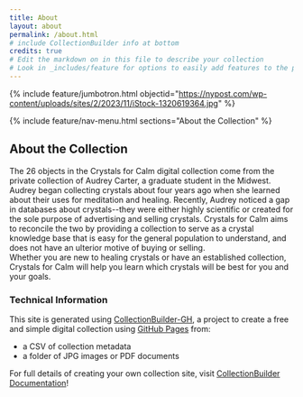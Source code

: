 ```yaml
---
title: About
layout: about
permalink: /about.html
# include CollectionBuilder info at bottom
credits: true
# Edit the markdown on in this file to describe your collection
# Look in _includes/feature for options to easily add features to the page
---
```


{% include feature/jumbotron.html objectid="https://nypost.com/wp-content/uploads/sites/2/2023/11/iStock-1320619364.jpg" %}

{% include feature/nav-menu.html sections="About the Collection" %}

## About the Collection

The 26 objects in the Crystals for Calm digital collection come from the private collection of Audrey Carter, a graduate student in the Midwest. Audrey began collecting crystals about four years ago when she learned about their uses for meditation and healing. Recently, Audrey noticed a gap in databases about crystals--they were either highly scientific or created for the sole purpose of advertising and selling crystals. Crystals for Calm aims to reconcile the two by providing a collection to serve as a crystal knowledge base that is easy for the general population to understand, and does not have an ulterior motive of buying or selling.  
Whether you are new to healing crystals or have an established collection, Crystals for Calm will help you learn which crystals will be best for you and your goals.  

### Technical Information

This site is generated using [CollectionBuilder-GH](https://collectionbuilding.github.io/gh/), a project to create a free and simple digital collection using [GitHub Pages](https://pages.github.com/) from: 

- a CSV of collection metadata
- a folder of JPG images or PDF documents

For full details of creating your own collection site, visit [CollectionBuilder Documentation](https://collectionbuilder.github.io/cb-docs/)!
